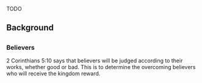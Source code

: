 TODO

## Background

## 

### Believers

2 Corinthians 5:10 says that believers will be judged according to their works, whether good or bad. This is to determine the overcoming believers who will receive the kingdom reward.
